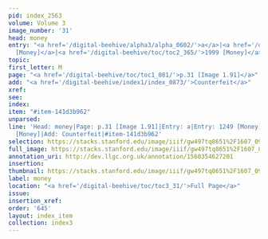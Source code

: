 ```yaml
---
pid: index_2563
volume: Volume 3
image_number: '31'
head: money
entry: "<a href='/digital-beehive/alpha3/alpha_0602/'>a</a>|<a href='/digital-beehive/toc/toc2_243/'>1249
  [Money]</a>|<a href='/digital-beehive/toc/toc2_365/'>1999 [Money]</a>"
topic: 
first_letter: M
page: "<a href='/digital-beehive/toc/toc1_081/'>p.31 [Image 1.91]</a>"
add: "<a href='/digital-beehive/index1/index_0873/'>Counterfeit</a>"
xref: 
see: 
index: 
item: "#item-141d3b962"
unparsed: 
line: 'Head: money|Page: p.31 [Image 1.91]|Entry: a|Entry: 1249 [Money]|Entry: 1999
  [Money]|Add: Counterfeit|#item-141d3b962'
selection: https://stacks.stanford.edu/image/iiif/gw497tq8651%2F1607_0974/851,362,818,190/full/0/default.jpg
full_image: https://stacks.stanford.edu/image/iiif/gw497tq8651%2F1607_0974/full/full/0/default.jpg
annotation_uri: http://dev.llgc.org.uk/annotation/1560354627201
insertion: 
thumbnail: https://stacks.stanford.edu/image/iiif/gw497tq8651%2F1607_0974/851,362,818,190/150,/0/default.jpg
label: money
location: "<a href='/digital-beehive/toc/toc3_31/'>Full Page</a>"
issue: 
insertion_xref: 
order: '645'
layout: index_item
collection: index3
---
```

